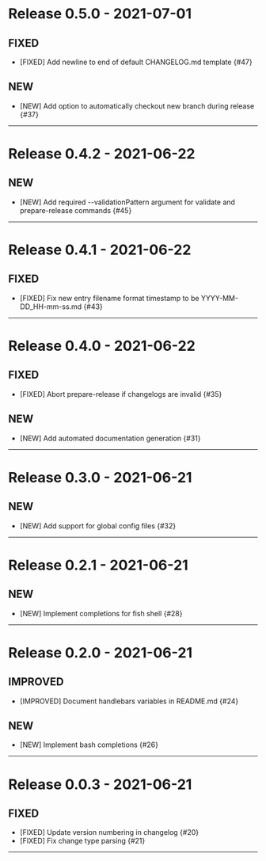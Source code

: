 # Release 0.5.0 - 2021-07-01

## FIXED

- [FIXED] Add newline to end of default CHANGELOG.md template {#47}

## NEW

- [NEW] Add option to automatically checkout new branch during release {#37}

---

# Release 0.4.2 - 2021-06-22

## NEW

- [NEW] Add required --validationPattern argument for validate and prepare-release commands {#45}

---

# Release 0.4.1 - 2021-06-22

## FIXED

- [FIXED] Fix new entry filename format timestamp to be YYYY-MM-DD_HH-mm-ss.md {#43}

---

# Release 0.4.0 - 2021-06-22

## FIXED

- [FIXED] Abort prepare-release if changelogs are invalid {#35}

## NEW

- [NEW] Add automated documentation generation {#31}

---

# Release 0.3.0 - 2021-06-21

## NEW

- [NEW] Add support for global config files {#32}

---

# Release 0.2.1 - 2021-06-21

## NEW

- [NEW] Implement completions for fish shell {#28}

---

# Release 0.2.0 - 2021-06-21

## IMPROVED

- [IMPROVED] Document handlebars variables in README.md {#24}

## NEW

- [NEW] Implement bash completions {#26}

---

# Release 0.0.3 - 2021-06-21

## FIXED

- [FIXED] Update version numbering in changelog {#20}
- [FIXED] Fix change type parsing {#21}

---
